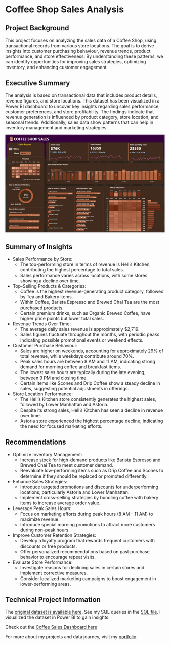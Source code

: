 # Coffee Shop Sales Analysis
## Project Background
This project focuses on analyzing the sales data of a Coffee Shop, using transactional records from various store locations. The goal is to derive insights into customer purchasing behaviour, revenue trends, product performance, and store effectiveness. By understanding these patterns, we can identify opportunities for improving sales strategies, optimizing inventory, and enhancing customer engagement.

## Executive Summary
The analysis is based on transactional data that includes product details, revenue figures, and store locations. This dataset has been visualized in a Power BI dashboard to uncover key insights regarding sales performance, customer preferences, and store profitability. The findings indicate that revenue generation is influenced by product category, store location, and seasonal trends. Additionally, sales data show patterns that can help in inventory management and marketing strategies.

![plot](https://github.com/Debraj-Bora/Coffee-Shop-Sales-Analysis/blob/main/dashboard.png)

## Summary of Insights
+ Sales Performance by Store:
  - The top-performing store in terms of revenue is Hell’s Kitchen, contributing the highest percentage to total sales.
  - Sales performance varies across locations, with some stores showing a decline over time.
+ Top-Selling Products & Categories:
  - Coffee is the highest revenue-generating product category, followed by Tea and Bakery items.
  - Within Coffee, Barista Espresso and Brewed Chai Tea are the most purchased products.
  - Certain premium drinks, such as Organic Brewed Coffee, have higher price points but lower total sales.
+ Revenue Trends Over Time:
  - The average daily sales revenue is approximately $2,719.
  - Sales figures fluctuate throughout the months, with periodic peaks indicating possible promotional events or weekend effects.
+ Customer Purchase Behaviour:
  - Sales are higher on weekends, accounting for approximately 29% of total revenue, while weekdays contribute around 70%.
  - Peak sales hours are between 8 AM and 11 AM, indicating strong demand for morning coffee and breakfast items.
  - The lowest sales hours are typically during the late evening, between 9 PM and closing time.
  - Certain items like Scones and Drip Coffee show a steady decline in sales, suggesting potential adjustments in offerings.
+ Store Location Performance:
  - The Hell’s Kitchen store consistently generates the highest sales, followed by Lower Manhattan and Astoria.
  - Despite its strong sales, Hell’s Kitchen has seen a decline in revenue over time.
  - Astoria store experienced the highest percentage decline, indicating the need for focused marketing efforts.

## Recommendations
+ Optimize Inventory Management:
  - Increase stock for high-demand products like Barista Espresso and Brewed Chai Tea to meet customer demand.
  - Reevaluate low-performing items such as Drip Coffee and Scones to determine if they should be replaced or promoted differently.
+ Enhance Sales Strategies:
  - Introduce targeted promotions and discounts for underperforming locations, particularly Astoria and Lower Manhattan.
  - Implement cross-selling strategies by bundling coffee with bakery items to increase average order value.
+ Leverage Peak Sales Hours:
  - Focus on marketing efforts during peak hours (8 AM - 11 AM) to maximize revenue.
  - Introduce special morning promotions to attract more customers during non-peak hours.
+ Improve Customer Retention Strategies:
  - Develop a loyalty program that rewards frequent customers with discounts or free products.
  - Offer personalized recommendations based on past purchase behavior to encourage repeat visits.
+ Evaluate Store Performance:
  - Investigate reasons for declining sales in certain stores and implement corrective measures.
  - Consider localized marketing campaigns to boost engagement in lower-performing areas.

## Technical Project Information
The [original dataset is available here](https://github.com/Debraj-Bora/Coffee-Shop-Sales-Analysis/blob/main/Coffee%20Shop%20Sales.csv). 
See my SQL queries in the [SQL file](https://github.com/Debraj-Bora/Coffee-Shop-Sales-Analysis/blob/main/coffee_sales.sql).
I visualized the dataset in Power BI to gain insights.

Check out the [Coffee Sales Dashboard here](https://github.com/Debraj-Bora/Coffee-Shop-Sales-Analysis/blob/main/dashboard.pbix)

For more about my projects and data journey, visit my [portfolio]().
